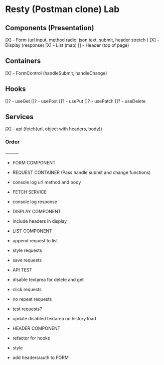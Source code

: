 # Resty (Postman clone) Lab


## Components (Presentation)
[X] - Form (url input, method radio, json text, submit, header stretch )
[X] - Display (response)
[X] - List (map)
[] - Header (top of page)

## Containers
[X] - FormControl (handleSubmit, handleChange)

## Hooks
[]? - useGet
[]? - usePost
[]? - usePut
[]? - usePatch
[]? - useDelete

## Services
[X] - api (fetch(url, object with headers, body))

### Order
——— 
- FORM COMPONENT
- REQUEST CONTAINER (Pass handle submit and change functions)
- console log url method and body
- FETCH SERVICE
- console log response
- DISPLAY COMPONENT
- include headers in display
- LIST COMPONENT
- append request to list
- style requests
- save requests
- API TEST
- disable textarea for delete and get
- click requests
- no repeat requests
- test requests?

- update disabled textarea on history load
- HEADER COMPONENT
- refactor for hooks
- style
- add headers/auth to FORM